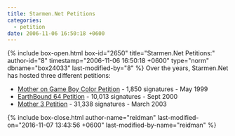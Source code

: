```yaml
---
title: Starmen.Net Petitions
categories:
  - petition
date: 2006-11-06 16:50:18 +0600
---
```

{% include box-open.html box-id="2650" title="Starmen.Net Petitions:" author-id="8" timestamp="2006-11-06 16:50:18 +0600" type="norm" dbname="box24033" last-modified-by="8" %}
Over the years, Starmen.Net has hosted three different petitions:
<ul>
<li><a href="http://classic.fobby.net/petition/eb0/">Mother on Game Boy Color Petition</a> - 1,850 signatures - May 1999</li>
<li><a href="http://classic.fobby.net/petition/eb64/">EarthBound 64 Petition</a> - 10,013 signatures - Sept 2000</li>
<li><a href="http://classic.fobby.net/petition/mother3/">Mother 3 Petition</a> - 31,338 signatures - March 2003</li>
</ul>
{% include box-close.html author-name="reidman" last-modified-on="2016-11-07 13:43:56 +0600" last-modified-by-name="reidman" %}
